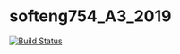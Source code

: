 # softeng754_A3_2019
[![Build Status](https://travis-ci.com/hyan506/softeng754_A3_2019.svg?branch=master)](https://travis-ci.com/hyan506/softeng754_A3_2019)